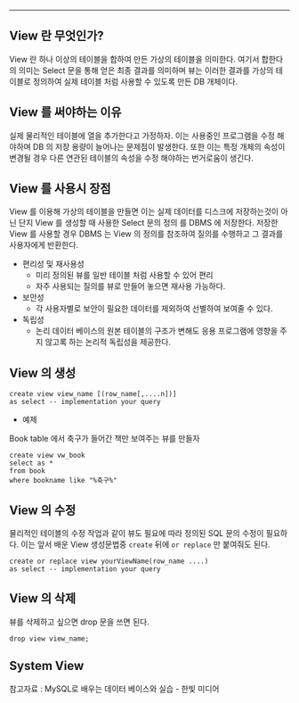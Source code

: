
---

## View 란 무엇인가?

View 란 하나 이상의 테이블을 합하여 만든 가상의 테이블을 의미한다. 여기서 합한다의 의미는 Select 문을 통해 얻은 최종 결과를 의미하며 뷰는 이러한 결과를 가상의 테이블로 정의하여 실제 테이블 처럼 사용할 수 있도록 만든 DB 개체이다.

## View 를 써야하는 이유

실제 물리적인 테이블에 열을 추가한다고 가정하자. 이는 사용중인 프로그램을 수정 해야하며 DB 의 저장 용량이 늘어나는 문제점이 발생한다. 또한 이는 특정 개체의 속성이 변경될 경우 다른 연관된 테이블의 속성을 수정 해야하는 번거로움이 생긴다.

## View 를 사용시 장점

 View 를 이용해 가상의 테이블을 만들면 이는 실제 데이터를 디스크에 저장하는것이 아닌 단지 View 를 생성할 때 사용한 Select 문의 정의 를 DBMS 에 저장한다. 저장한 View 를 사용할 경우 DBMS 는 View 의 정의를 참조하여 질의를 수행하고 그 결과를 사용자에게 반환한다.

- 편리성 및 재사용성
	- 미리 정의된 뷰를 일반 테이블 처럼 사용할 수 있어 편리
	- 자주 사용되는 질의를 뷰로 만들어 놓으면 재사용 가능하다.
- 보안성
	- 각 사용자별로 보안이 필요한 데이터를 제외하여 선별하여 보여줄 수 있다.
- 독립성
	- 논리 데이터 베이스의 원본 테이블의 구조가 변해도 응용 프로그램에 영향을 주지 않고록 하는 논리적 독립성을 제공한다.

## View 의 생성

```MySQL
create view view_name [(row_name[,....n])]
as select -- implementation your query 
```

- 예제

Book table 에서 축구가 들어간 책만 보여주는 뷰를 만들자

```MySQL
create view vw_book
select as *
from book
where bookname like "%축구%"
```


## View 의 수정

 물리적인 테이블의 수정 작업과 같이 뷰도 필요에 따라 정의된 SQL 문의 수정이 필요하다. 이는 앞서 배운 View 생성문법중 `create` 뒤에 `or replace` 만 붙여줘도 된다.

```MySQL
create or replace view yourViewName(row_name ....)
as select -- implementation your query
```

## View 의 삭제

 뷰를 삭제하고 싶으면 drop 문을 쓰면 된다.

```MySQL
drop view view_name;
```


## System View

 



참고자료 : MySQL로 배우는 데이터 베이스와 실습 - 한빛 미디어
